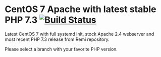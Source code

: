 # CentOS 7 Apache with latest stable PHP 7.3 [![Build Status](https://travis-ci.com/joramk/el7-httpd-php.svg?branch=php-7.3)](https://travis-ci.com/joramk/el7-httpd-php)

Latest CentOS 7 with full systemd init, stock Apache 2.4 webserver and most recent PHP 7.3 release from Remi repository.

Please select a branch with your favorite PHP version.
